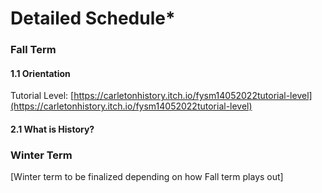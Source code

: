 # Detailed Schedule\*

### Fall Term

#### 1.1 Orientation

Tutorial Level: [https://carletonhistory.itch.io/fysm14052022tutorial-level](https://carletonhistory.itch.io/fysm14052022tutorial-level)

#### 2.1 What is History?

### Winter Term

\[Winter term to be finalized depending on how Fall term plays out]
